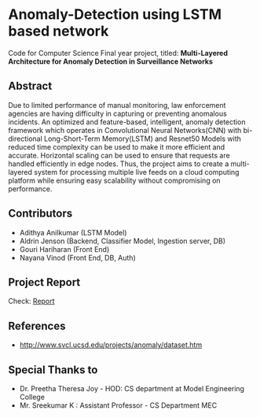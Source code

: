 # Anomaly-Detection using LSTM based network

Code for Computer Science Final year project, titled: **Multi-Layered Architecture for Anomaly Detection in Surveillance Networks**

## Abstract

Due to limited performance of manual monitoring, law enforcement agencies are having difficulty in capturing or preventing anomalous incidents. An optimized and feature-based, intelligent, anomaly detection framework which operates in Convolutional Neural Networks(CNN) with bi-directional Long-Short-Term Memory(LSTM) and Resnet50 Models with reduced time complexity can be used to make it more efficient and accurate. Horizontal scaling can be used to ensure that requests are handled efficiently in edge nodes. Thus, the project aims to create a multi-layered system for processing multiple live feeds on a cloud computing platform while ensuring easy scalability without compromising on performance.

## Contributors

- Adithya Anilkumar (LSTM Model)
- Aldrin Jenson (Backend, Classifier Model, Ingestion server, DB)
- Gouri Hariharan (Front End)
- Nayana Vinod (Front End, DB, Auth)

## Project Report

Check: [Report](/project_report.pdf)

## References

- http://www.svcl.ucsd.edu/projects/anomaly/dataset.htm

## Special Thanks to

- Dr. Preetha Theresa Joy - HOD: CS department at Model Engineering College
- Mr. Sreekumar K : Assistant Professor - CS Department MEC
